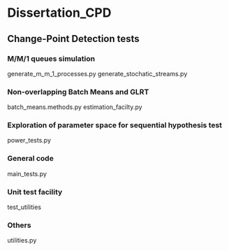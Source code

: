 # Dissertation_CPD
## Change-Point Detection tests 

### M/M/1 queues  simulation
generate_m_m_1_processes.py
generate_stochatic_streams.py

### Non-overlapping Batch Means and GLRT
batch_means.methods.py
estimation_facilty.py

### Exploration of parameter space for sequential hypothesis test
power_tests.py

### General code
main_tests.py

### Unit test facility
test_utilities

### Others
utilities.py
